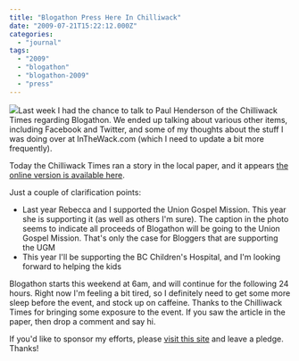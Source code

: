 ```yaml
---
title: "Blogathon Press Here In Chilliwack"
date: "2009-07-21T15:22:12.000Z"
categories: 
  - "journal"
tags: 
  - "2009"
  - "blogathon"
  - "blogathon-2009"
  - "press"
---
```


![](http://farm3.static.flickr.com/2136/1945160726_f164784ac3.jpg?v=0)Last week I had the chance to talk to Paul Henderson of the Chilliwack Times regarding Blogathon. We ended up talking about various other items, including Facebook and Twitter, and some of my thoughts about the stuff I was doing over at InTheWack.com (which I need to update a bit more frequently).

Today the Chilliwack Times ran a story in the local paper, and it appears [the online version is available here](http://bit.ly/1H0kQ).

Just a couple of clarification points:

- Last year Rebecca and I supported the Union Gospel Mission. This year she is supporting it (as well as others I'm sure). The caption in the photo seems to indicate all proceeds of Blogathon will be going to the Union Gospel Mission. That's only the case for Bloggers that are supporting the UGM
- This year I'll be supporting the BC Children's Hospital, and I'm looking forward to helping the kids

Blogathon starts this weekend at 6am, and will continue for the following 24 hours. Right now I'm feeling a bit tired, so I definitely need to get some more sleep before the event, and stock up on caffeine. Thanks to the Chilliwack Times for bringing some exposure to the event. If you saw the article in the paper, then drop a comment and say hi.

If you'd like to sponsor my efforts, please [visit this site](http://www.blogathon.org/pledge.php?blogid=156) and leave a pledge. Thanks!
